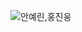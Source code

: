 ![안예린,홍진웅](https://user-images.githubusercontent.com/107171757/177697574-21e66ef0-2b7c-4add-bed7-6278c24cdd29.PNG)

 
